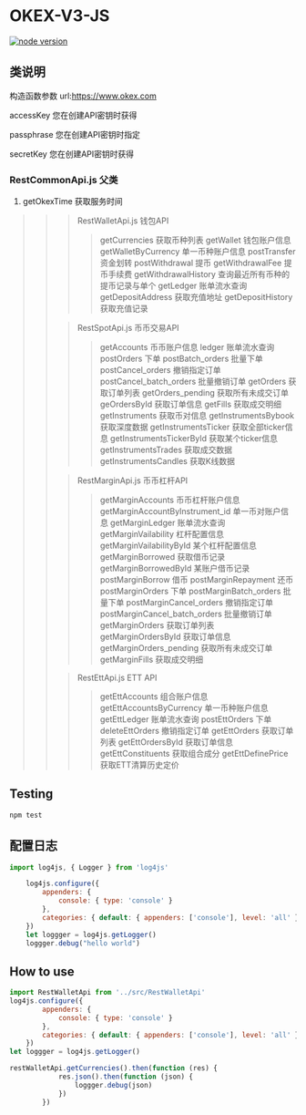 # OKEX-V3-JS

[![node version][node-image]][node-url]

[node-image]: https://img.shields.io/badge/node.js-%3E=_4.2-green.svg?style=flat-square
[node-url]: http://nodejs.org/download/


## 类说明
构造函数参数 
url:https://www.okex.com 

accessKey 您在创建API密钥时获得

passphrase 您在创建API密钥时指定

secretKey 您在创建API密钥时获得


### RestCommonApi.js 父类
1. getOkexTime 获取服务时间
>>
>>> RestWalletApi.js 钱包API
>>>> getCurrencies 获取币种列表
>>>> getWallet 钱包账户信息
>>>> getWalletByCurrency 单一币种账户信息
>>>> postTransfer 资金划转
>>>> postWithdrawal 提币
>>>> getWithdrawalFee 提币手续费
>>>> getWithdrawalHistory 查询最近所有币种的提币记录与单个
>>>> getLedger 账单流水查询
>>>> getDepositAddress 获取充值地址
>>>> getDepositHistory 获取充值记录
>>
>>> RestSpotApi.js 币币交易API
>>>> getAccounts 币币账户信息
>>>> ledger 账单流水查询
>>>> postOrders 下单
>>>> postBatch_orders 批量下单
>>>> postCancel_orders 撤销指定订单
>>>> postCancel_batch_orders 批量撤销订单
>>>> getOrders 获取订单列表
>>>> getOrders_pending 获取所有未成交订单
>>>> geOrdersById 获取订单信息
>>>> getFills 获取成交明细
>>>> getInstruments 获取币对信息
>>>> getInstrumentsBybook 获取深度数据
>>>> getInstrumentsTicker 获取全部ticker信息
>>>> getInstrumentsTickerById 获取某个ticker信息
>>>> getInstrumentsTrades 获取成交数据
>>>> getInstrumentsCandles 获取K线数据
>>
>>> RestMarginApi.js 币币杠杆API
>>>> getMarginAccounts 币币杠杆账户信息
>>>> getMarginAccountByInstrument_id 单一币对账户信息
>>>> getMarginLedger 账单流水查询
>>>> getMarginVailability 杠杆配置信息
>>>> getMarginVailabilityById 某个杠杆配置信息
>>>> getMarginBorrowed 获取借币记录
>>>> getMarginBorrowedById 某账户借币记录
>>>> postMarginBorrow 借币
>>>> postMarginRepayment 还币
>>>> postMarginOrders 下单
>>>> postMarginBatch_orders 批量下单
>>>> postMarginCancel_orders 撤销指定订单
>>>> postMarginCancel_batch_orders 批量撤销订单
>>>> getMarginOrders 获取订单列表
>>>> getMarginOrdersById 获取订单信息
>>>> getMarginOrders_pending 获取所有未成交订单
>>>> getMarginFills 获取成交明细
>>
>>> RestEttApi.js ETT API
>>>> getEttAccounts 组合账户信息
>>>> getEttAccountsByCurrency 单一币种账户信息
>>>> getEttLedger 账单流水查询
>>>> postEttOrders 下单
>>>> deleteEttOrders 撤销指定订单
>>>> getEttOrders 获取订单列表
>>>> getEttOrdersById 获取订单信息
>>>> getEttConstituents 获取组合成分
>>>> getEttDefinePrice 获取ETT清算历史定价


## Testing

```js
npm test
```

## 配置日志

```js
import log4js, { Logger } from 'log4js'

    log4js.configure({
        appenders: {
            console: { type: 'console' }
        },
        categories: { default: { appenders: ['console'], level: 'all' } }
    })
    let loggger = log4js.getLogger()
    loggger.debug("hello world")
```

## How to use
```js
import RestWalletApi from '../src/RestWalletApi'
log4js.configure({
        appenders: {
            console: { type: 'console' }
        },
        categories: { default: { appenders: ['console'], level: 'all' } }
    })
let loggger = log4js.getLogger()

restWalletApi.getCurrencies().then(function (res) {
            res.json().then(function (json) {
                loggger.debug(json)
            })
        })
```


